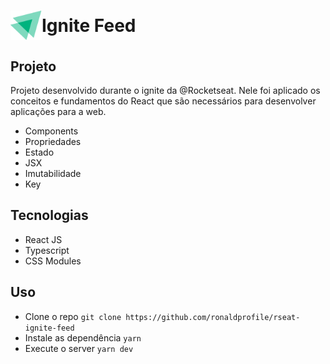 <h1
  align='center'
  style="display: flex; align-items: center; gap: .875rem justify-content:center;">

  <img src="./src/assets/logo.svg" style="width: 50px;"/>
  Ignite Feed
</h1>

## Projeto

Projeto desenvolvido durante o ignite da @Rocketseat. Nele foi aplicado os conceitos e fundamentos do React que são necessários para desenvolver aplicações para a web.

- Components
- Propriedades
- Estado
- JSX
- Imutabilidade
- Key

## Tecnologias

- React JS
- Typescript
- CSS Modules

## Uso

- Clone o repo `git clone https://github.com/ronaldprofile/rseat-ignite-feed`
- Instale as dependência `yarn`
- Execute o server `yarn dev`
